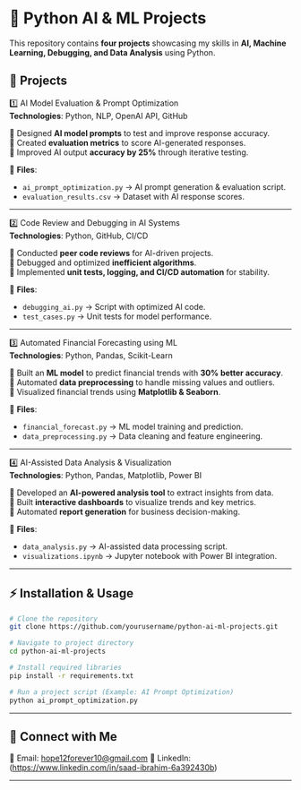 # 🚀 Python AI & ML Projects  

This repository contains **four projects** showcasing my skills in **AI, Machine Learning, Debugging, and Data Analysis** using Python.  

## 📌 Projects  

1️⃣ AI Model Evaluation & Prompt Optimization  
**Technologies**: Python, NLP, OpenAI API, GitHub  

🔹 Designed **AI model prompts** to test and improve response accuracy.  
🔹 Created **evaluation metrics** to score AI-generated responses.  
🔹 Improved AI output **accuracy by 25%** through iterative testing.  

📂 **Files**:  
- `ai_prompt_optimization.py` → AI prompt generation & evaluation script.  
- `evaluation_results.csv` → Dataset with AI response scores.  

---  

2️⃣ Code Review and Debugging in AI Systems  
**Technologies**: Python, GitHub, CI/CD  

🔹 Conducted **peer code reviews** for AI-driven projects.  
🔹 Debugged and optimized **inefficient algorithms**.  
🔹 Implemented **unit tests, logging, and CI/CD automation** for stability.  

📂 **Files**:  
- `debugging_ai.py` → Script with optimized AI code.  
- `test_cases.py` → Unit tests for model performance.  

---  

3️⃣ Automated Financial Forecasting using ML  
**Technologies**: Python, Pandas, Scikit-Learn  

🔹 Built an **ML model** to predict financial trends with **30% better accuracy**.  
🔹 Automated **data preprocessing** to handle missing values and outliers.  
🔹 Visualized financial trends using **Matplotlib & Seaborn**.  

📂 **Files**:  
- `financial_forecast.py` → ML model training and prediction.  
- `data_preprocessing.py` → Data cleaning and feature engineering.  

---  

4️⃣ AI-Assisted Data Analysis & Visualization  
**Technologies**: Python, Pandas, Matplotlib, Power BI  

🔹 Developed an **AI-powered analysis tool** to extract insights from data.  
🔹 Built **interactive dashboards** to visualize trends and key metrics.  
🔹 Automated **report generation** for business decision-making.  

📂 **Files**:  
- `data_analysis.py` → AI-assisted data processing script.  
- `visualizations.ipynb` → Jupyter notebook with Power BI integration.  

---  

## ⚡ Installation & Usage  

```bash
# Clone the repository
git clone https://github.com/yourusername/python-ai-ml-projects.git  

# Navigate to project directory
cd python-ai-ml-projects  

# Install required libraries
pip install -r requirements.txt  

# Run a project script (Example: AI Prompt Optimization)
python ai_prompt_optimization.py  
```

---  

## 🤝 Connect with Me  
📧 Email: hope12forever10@gmail.com
🔗 LinkedIn: (https://www.linkedin.com/in/saad-ibrahim-6a392430b)  

---
